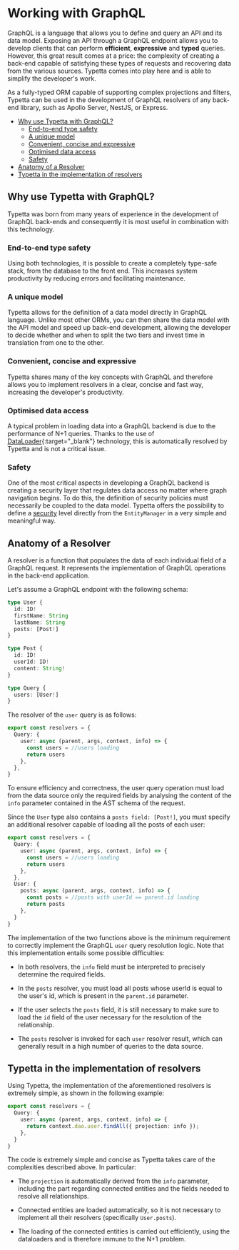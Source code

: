 # Working with GraphQL

GraphQL is a language that allows you to define and query an API and its data model. Exposing an API through a GraphQL endpoint allows you to develop clients that can perform **efficient**, **expressive** and **typed** queries. However, this great result comes at a price: the complexity of creating a back-end capable of satisfying these types of requests and recovering data from the various sources. Typetta comes into play here and is able to simplify the developer's work.

As a fully-typed ORM capable of supporting complex projections and filters, Typetta can be used in the development of GraphQL resolvers of any back-end library, such as Apollo Server, NestJS, or Express.

  - [Why use Typetta with GraphQL?](#why-use-typetta-with-graphql)
    - [End-to-end type safety](#end-to-end-type-safety)
    - [A unique model](#a-unique-model)
    - [Convenient, concise and expressive](#convenient-concise-and-expressive)
    - [Optimised data access](#optimised-data-access)
    - [Safety](#safety)
  - [Anatomy of a Resolver](#anatomy-of-a-resolver)
  - [Typetta in the implementation of resolvers](#typetta-in-the-implementation-of-resolvers)

## Why use Typetta with GraphQL?
Typetta was born from many years of experience in the development of GraphQL back-ends and consequently it is most useful in combination with this technology.

### End-to-end type safety
Using both technologies, it is possible to create a completely type-safe stack, from the database to the front end. This increases system productivity by reducing errors and facilitating maintenance.

### A unique model
Typetta allows for the definition of a data model directly in GraphQL language. Unlike most other ORMs, you can then share the data model with the API model and speed up back-end development, allowing the developer to decide whether and when to split the two tiers and invest time in translation from one to the other.

### Convenient, concise and expressive
Typetta shares many of the key concepts with GraphQL and therefore allows you to implement resolvers in a clear, concise and fast way, increasing the developer's productivity.

### Optimised data access
A typical problem in loading data into a GraphQL backend is due to the performance of N+1 queries. Thanks to the use of [DataLoader](https://github.com/graphql/dataloader){:target="_blank"} technology, this is automatically resolved by Typetta and is not a critical issue.

### Safety
One of the most critical aspects in developing a GraphQL backend is creating a security layer that regulates data access no matter where graph navigation begins. To do this, the definition of security policies must necessarily be coupled to the data model. Typetta offers the possibility to define a [security](./security.md) level directly from the `EntityManager` in a very simple and meaningful way.

## Anatomy of a Resolver

A resolver is a function that populates the data of each individual field of a GraphQL request. It represents the implementation of GraphQL operations in the back-end application.

Let's assume a GraphQL endpoint with the following schema:

```typescript
type User {
  id: ID!
  firstName: String
  lastName: String
  posts: [Post!]
}

type Post {
  id: ID!
  userId: ID!
  content: String!
}

type Query {
  users: [User!]
}
```

The resolver of the `user` query is as follows:

```typescript
export const resolvers = {
  Query: {
    user: async (parent, args, context, info) => {
      const users = //users loading
      return users
    },
  },
}
```

To ensure efficiency and correctness, the user query operation must load from the data source only the required fields by analysing the content of the `info` parameter contained in the AST schema of the request.

Since the `User` type also contains a `posts field: [Post!]`, you must specify an additional resolver capable of loading all the posts of each user:

```typescript
export const resolvers = {
  Query: {
    user: async (parent, args, context, info) => {
      const users = //users loading
      return users
    },
  },
  User: {
    posts: async (parent, args, context, info) => {
      const posts = //posts with userId == parent.id loading
      return posts
    },
  }
}
```

The implementation of the two functions above is the minimum requirement to correctly implement the GraphQL `user` query resolution logic. Note that this implementation entails some possible difficulties:

- In both resolvers, the `info` field must be interpreted to precisely determine the required fields.

- In the `posts` resolver, you must load all posts whose userId is equal to the user's id, which is present in the `parent.id` parameter.

- If the user selects the `posts` field, it is still necessary to make sure to load the `id` field of the user necessary for the resolution of the relationship.

- The `posts` resolver is invoked for each `user` resolver result, which can generally result in a high number of queries to the data source.


## Typetta in the implementation of resolvers

Using Typetta, the implementation of the aforementioned resolvers is extremely simple, as shown in the following example:

```typescript
export const resolvers = {
  Query: {
    user: async (parent, args, context, info) => {
      return context.dao.user.findAll({ projection: info });
    },
  }
}
```

The code is extremely simple and concise as Typetta takes care of the complexities described above. In particular:

- The `projection` is automatically derived from the `info` parameter, including the part regarding connected entities and the fields needed to resolve all relationships.

- Connected entities are loaded automatically, so it is not necessary to implement all their resolvers (specifically `User.posts`).

- The loading of the connected entities is carried out efficiently, using the dataloaders and is therefore immune to the N+1 problem.




